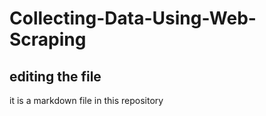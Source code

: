 # Collecting-Data-Using-Web-Scraping

## editing the file

it is a markdown file in this repository
